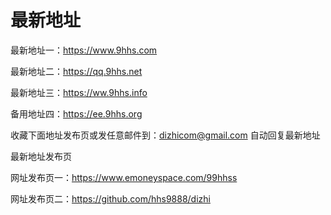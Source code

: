 # 最新地址
最新地址一：https://www.9hhs.com

最新地址二：https://qq.9hhs.net

最新地址三：https://ww.9hhs.info

备用地址四：https://ee.9hhs.org

收藏下面地址发布页或发任意邮件到：dizhicom@gmail.com 自动回复最新地址

最新地址发布页

网址发布页一：https://www.emoneyspace.com/99hhss

网址发布页二：https://github.com/hhs9888/dizhi
